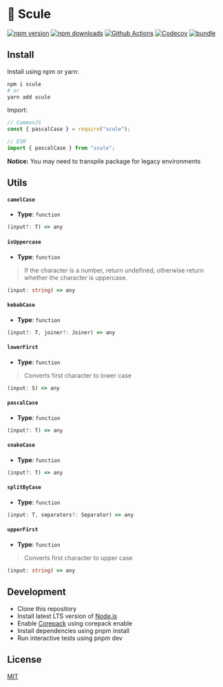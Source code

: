 # 🧵 Scule

[![npm version][npm-version-src]][npm-version-href]
[![npm downloads][npm-downloads-src]][npm-downloads-href]
[![Github Actions][github-actions-src]][github-actions-href]
[![Codecov][codecov-src]][codecov-href]
[![bundle][bundle-src]][bundle-href]

<!-- ![](.github/banner.svg) -->

## Install

Install using npm or yarn:

```bash
npm i scule
# or
yarn add scule
```

Import:

```js
// CommonJS
const { pascalCase } = require("scule");

// ESM
import { pascalCase } from "scule";
```

**Notice:** You may need to transpile package for legacy environments

## Utils

<!-- MKDOCS_START-->

#### `camelCase`
- **Type**: `function`

```ts
(input?: T) => any
```


#### `isUppercase`
- **Type**: `function`

> If the character is a number, return undefined, otherwise return whether the character is uppercase.

```ts
(input: string) => any
```


#### `kebabCase`
- **Type**: `function`

```ts
(input?: T, joiner?: Joiner) => any
```


#### `lowerFirst`
- **Type**: `function`

> Converts first character to lower case

```ts
(input: S) => any
```


#### `pascalCase`
- **Type**: `function`

```ts
(input?: T) => any
```


#### `snakeCase`
- **Type**: `function`

```ts
(input?: T) => any
```


#### `splitByCase`
- **Type**: `function`

```ts
(input: T, separators?: Separator) => any
```


#### `upperFirst`
- **Type**: `function`

> Converts first character to upper case

```ts
(input: string) => any
```

<!-- MKDOCS_END -->

## Development

- Clone this repository
- Install latest LTS version of [Node.js](https://nodejs.org/en/)
- Enable [Corepack](https://github.com/nodejs/corepack) using corepack enable
- Install dependencies using pnpm install
- Run interactive tests using pnpm dev

## License

[MIT](./LICENSE)

<!-- Badges -->

[npm-version-src]: https://img.shields.io/npm/v/scule?style=flat-square
[npm-version-href]: https://npmjs.com/package/scule
[npm-downloads-src]: https://img.shields.io/npm/dm/scule?style=flat-square
[npm-downloads-href]: https://npmjs.com/package/scule
[github-actions-src]: https://img.shields.io/github/workflow/status/unjs/scule/ci/main?style=flat-square
[github-actions-href]: https://github.com/unjs/scule/actions?query=workflow%3Aci
[codecov-src]: https://img.shields.io/codecov/c/gh/unjs/scule/main?style=flat-square
[codecov-href]: https://codecov.io/gh/unjs/scule
[bundle-src]: https://img.shields.io/bundlephobia/minzip/scule?style=flat-square
[bundle-href]: https://bundlephobia.com/result?p=scule
